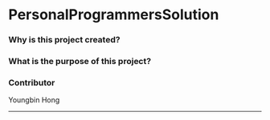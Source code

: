 # PersonalProgrammersSolution

### Why is this project created?


### What is the purpose of this project?


### Contributor
Youngbin Hong

- - -
